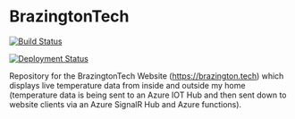 # BrazingtonTech

[![Build Status](https://dev.azure.com/discoverybyte/Brazington%20Tech%20Website/_apis/build/status/BrandonBrazington.BrazingtonTech?branchName=master)](https://dev.azure.com/discoverybyte/Brazington%20Tech%20Website/_build/latest?definitionId=7&branchName=master)

[![Deployment Status](https://vsrm.dev.azure.com/discoverybyte/_apis/public/Release/badge/6bcf112d-bf3d-4e85-a7fa-d6b3a6ec7cbf/1/1)](https://vsrm.dev.azure.com/discoverybyte/_apis/public/Release/badge/6bcf112d-bf3d-4e85-a7fa-d6b3a6ec7cbf/1/1)

Repository for the BrazingtonTech Website (https://brazington.tech) which displays live temperature data from inside and outside my home (temperature data is being sent to an Azure IOT Hub and then sent down to website clients via an Azure SignalR Hub and Azure functions).